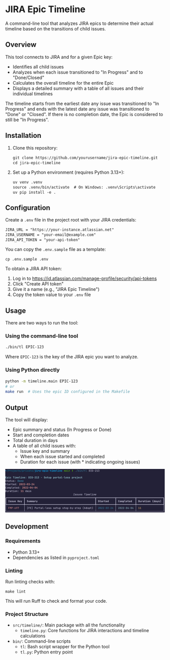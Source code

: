 # JIRA Epic Timeline

A command-line tool that analyzes JIRA epics to determine their actual timeline based on the transitions of child issues.

## Overview

This tool connects to JIRA and for a given Epic key:
- Identifies all child issues
- Analyzes when each issue transitioned to "In Progress" and to "Done/Closed"
- Calculates the overall timeline for the entire Epic
- Displays a detailed summary with a table of all issues and their individual timelines

The timeline starts from the earliest date any issue was transitioned to "In Progress" and ends with the latest date any issue was transitioned to "Done" or "Closed". If there is no completion date, the Epic is considered to still be "In Progress".

## Installation

1. Clone this repository:
   ```
   git clone https://github.com/yourusername/jira-epic-timeline.git
   cd jira-epic-timeline
   ```

2. Set up a Python environment (requires Python 3.13+):
   ```
   uv venv .venv
   source .venv/bin/activate  # On Windows: .venv\Scripts\activate
   uv pip install -e .
   ```

## Configuration

Create a `.env` file in the project root with your JIRA credentials:

```
JIRA_URL = "https://your-instance.atlassian.net"
JIRA_USERNAME = "your-email@example.com"
JIRA_API_TOKEN = "your-api-token"
```

You can copy the `.env.sample` file as a template:
```
cp .env.sample .env
```

To obtain a JIRA API token:
1. Log in to https://id.atlassian.com/manage-profile/security/api-tokens
2. Click "Create API token"
3. Give it a name (e.g., "JIRA Epic Timeline")
4. Copy the token value to your `.env` file

## Usage

There are two ways to run the tool:

### Using the command-line tool

```bash
./bin/tl EPIC-123
```

Where `EPIC-123` is the key of the JIRA epic you want to analyze.

### Using Python directly

```bash
python -m timeline.main EPIC-123
# or
make run  # Uses the epic ID configured in the Makefile
```

## Output

The tool will display:
- Epic summary and status (In Progress or Done)
- Start and completion dates
- Total duration in days
- A table of all child issues with:
  - Issue key and summary
  - When each issue started and completed
  - Duration for each issue (with * indicating ongoing issues)

![Example output](tl-dark.png)

## Development

### Requirements
- Python 3.13+
- Dependencies as listed in `pyproject.toml`

### Linting

Run linting checks with:
```
make lint
```

This will run Ruff to check and format your code.

### Project Structure

- `src/timeline/`: Main package with all the functionality
  - `timeline.py`: Core functions for JIRA interactions and timeline calculations
- `bin/`: Command-line scripts
  - `tl`: Bash script wrapper for the Python tool
  - `tl.py`: Python entry point
